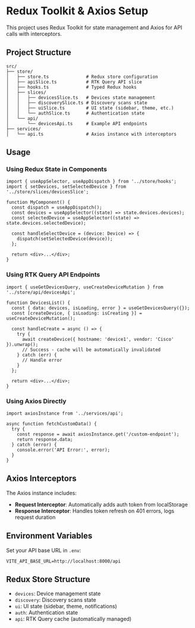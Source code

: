 # Redux Toolkit & Axios Setup

This project uses Redux Toolkit for state management and Axios for API calls with interceptors.

## Project Structure

```
src/
├── store/
│   ├── store.ts              # Redux store configuration
│   ├── apiSlice.ts           # RTK Query API slice
│   ├── hooks.ts              # Typed Redux hooks
│   ├── slices/
│   │   ├── devicesSlice.ts   # Devices state management
│   │   ├── discoverySlice.ts # Discovery scans state
│   │   ├── uiSlice.ts        # UI state (sidebar, theme, etc.)
│   │   └── authSlice.ts      # Authentication state
│   └── api/
│       └── devicesApi.ts     # Example API endpoints
├── services/
│   └── api.ts                # Axios instance with interceptors
```

## Usage

### Using Redux State in Components

```tsx
import { useAppSelector, useAppDispatch } from '../store/hooks';
import { setDevices, setSelectedDevice } from '../store/slices/devicesSlice';

function MyComponent() {
  const dispatch = useAppDispatch();
  const devices = useAppSelector((state) => state.devices.devices);
  const selectedDevice = useAppSelector((state) => state.devices.selectedDevice);

  const handleSelectDevice = (device: Device) => {
    dispatch(setSelectedDevice(device));
  };

  return <div>...</div>;
}
```

### Using RTK Query API Endpoints

```tsx
import { useGetDevicesQuery, useCreateDeviceMutation } from '../store/api/devicesApi';

function DevicesList() {
  const { data: devices, isLoading, error } = useGetDevicesQuery({});
  const [createDevice, { isLoading: isCreating }] = useCreateDeviceMutation();

  const handleCreate = async () => {
    try {
      await createDevice({ hostname: 'device1', vendor: 'Cisco' }).unwrap();
      // Success - cache will be automatically invalidated
    } catch (err) {
      // Handle error
    }
  };

  return <div>...</div>;
}
```

### Using Axios Directly

```tsx
import axiosInstance from '../services/api';

async function fetchCustomData() {
  try {
    const response = await axiosInstance.get('/custom-endpoint');
    return response.data;
  } catch (error) {
    console.error('API Error:', error);
  }
}
```

## Axios Interceptors

The Axios instance includes:
- **Request Interceptor**: Automatically adds auth token from localStorage
- **Response Interceptor**: Handles token refresh on 401 errors, logs request duration

## Environment Variables

Set your API base URL in `.env`:
```
VITE_API_BASE_URL=http://localhost:8000/api
```

## Redux Store Structure

- `devices`: Device management state
- `discovery`: Discovery scans state
- `ui`: UI state (sidebar, theme, notifications)
- `auth`: Authentication state
- `api`: RTK Query cache (automatically managed)
